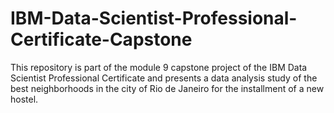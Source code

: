 # IBM-Data-Scientist-Professional-Certificate-Capstone

This repository is part of the module 9 capstone project of the IBM Data Scientist Professional Certificate and presents a data analysis study of the best neighborhoods in the city of Rio de Janeiro for the installment of a new hostel.
